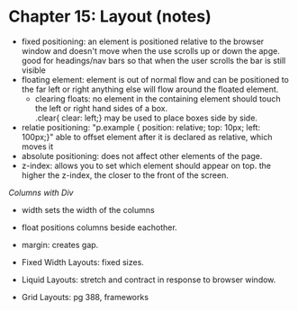 # Chapter 15: Layout (notes)

* fixed positioning: an element is positioned relative to the browser window and doesn't move when the use scrolls up or down the apge. 
  good for headings/nav bars so that when the user scrolls the bar is still visible
* floating element: element is out of normal flow and can be positioned to the far left or right
  anything else will flow around the floated element. 
  - clearing floats: no element in the containing element should touch the left or right hand sides of a box.  
      .clear{
      clear: left;} 
  may be used to place boxes side by side. 
* relatie positioning: 
  "p.example { 
    position: relative; 
    top: 10px;
    left: 100px;}"
  able to offset element after it is declared as relative, which moves it 
* absolute positioning: 
  does not affect other elements of the page.
* z-index: allows you to set which element should appear on top. the higher the z-index, the closer to the front of the screen. 

_Columns with Div_ 
* width sets the width of the columns
* float positions columns beside eachother. 
* margin: creates gap. 

* Fixed Width Layouts: fixed sizes. 
* Liquid Layouts: stretch and contract in response to browser window. 
* Grid Layouts: pg 388, frameworks
